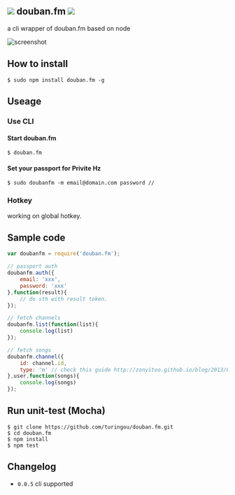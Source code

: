 ![](http://ww3.sinaimg.cn/large/61ff0de3gw1e77q7mth9dj200z00z3ya.jpg) douban.fm ![](https://badge.fury.io/js/douban.fm.png)
---
a cli wrapper of douban.fm based on node

![screenshot](http://ww1.sinaimg.cn/large/61ff0de3jw1e77q9b6ra9j20p00gkjsf.jpg)

## How to install

````
$ sudo npm install douban.fm -g
````

## Useage

### Use CLI

#### Start douban.fm
````
$ douban.fm
````

#### Set your passport for Privite Hz
````
$ sudo doubanfm -m email@domain.com password // 
````

### Hotkey

working on global hotkey.

## Sample code

````javascript
var doubanfm = require('douban.fm');

// passport auth
doubanfm.auth({
    email: 'xxx',
    password: 'xxx'
},function(result){
    // do sth with result token.
});

// fetch channels
doubanfm.list(function(list){
    console.log(list)
});

// fetch songs
doubanfm.channel({
    id: channel.id,
    type: 'n' // check this guide http://zonyitoo.github.io/blog/2013/01/22/doubanfmbo-fang-qi-kai-fa-shou-ji/
},user,function(songs){
    console.log(songs)
});
````

## Run unit-test (Mocha)

````
$ git clone https://github.com/turingou/douban.fm.git
$ cd douban.fm
$ npm install 
$ npm test
````

## Changelog

- `0.0.5` cli supported